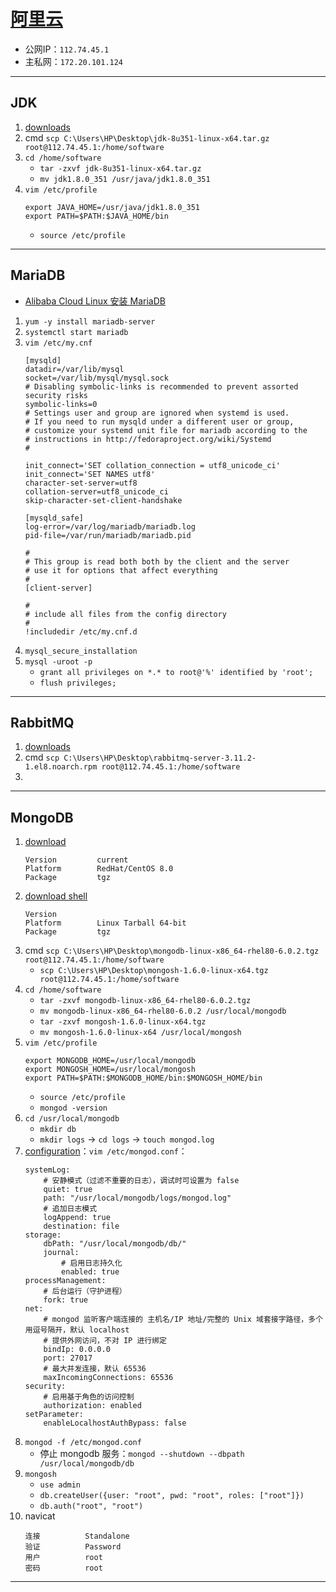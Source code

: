 # [阿里云](https://ecs.console.aliyun.com/server/)
- 公网IP：`112.74.45.1`
- 主私网：`172.20.101.124`
---
## JDK
1. [downloads](https://www.oracle.com/java/technologies/downloads/#java8)
2. cmd `scp C:\Users\HP\Desktop\jdk-8u351-linux-x64.tar.gz root@112.74.45.1:/home/software`
3. `cd /home/software`
    - `tar -zxvf jdk-8u351-linux-x64.tar.gz`
    - `mv jdk1.8.0_351 /usr/java/jdk1.8.0_351`
4. `vim /etc/profile`
    ```
    export JAVA_HOME=/usr/java/jdk1.8.0_351
    export PATH=$PATH:$JAVA_HOME/bin
    ```
    - `source /etc/profile`
---
## MariaDB
- [Alibaba Cloud Linux 安装 MariaDB](https://zhuanlan.zhihu.com/p/477479067)
1. `yum -y install mariadb-server`
2. `systemctl start mariadb`
3. `vim /etc/my.cnf`
    ```
    [mysqld]
    datadir=/var/lib/mysql
    socket=/var/lib/mysql/mysql.sock
    # Disabling symbolic-links is recommended to prevent assorted security risks
    symbolic-links=0
    # Settings user and group are ignored when systemd is used.
    # If you need to run mysqld under a different user or group,
    # customize your systemd unit file for mariadb according to the
    # instructions in http://fedoraproject.org/wiki/Systemd
    #
    
    init_connect='SET collation_connection = utf8_unicode_ci'
    init_connect='SET NAMES utf8'
    character-set-server=utf8
    collation-server=utf8_unicode_ci
    skip-character-set-client-handshake
    
    [mysqld_safe]
    log-error=/var/log/mariadb/mariadb.log
    pid-file=/var/run/mariadb/mariadb.pid
    
    #
    # This group is read both both by the client and the server
    # use it for options that affect everything
    #
    [client-server]
    
    #
    # include all files from the config directory
    #
    !includedir /etc/my.cnf.d
    ```
4. `mysql_secure_installation`
5. `mysql -uroot -p`
    - `grant all privileges on *.* to root@'%' identified by 'root';`
    - `flush privileges;`
---
## RabbitMQ
1. [downloads](https://rabbitmq.com/download.html)
2. cmd `scp C:\Users\HP\Desktop\rabbitmq-server-3.11.2-1.el8.noarch.rpm root@112.74.45.1:/home/software`
3.
---
## MongoDB
1. [download](https://www.mongodb.com/try/download/community)
    ```
    Version         current
    Platform        RedHat/CentOS 8.0
    Package         tgz
    ```
2. [download shell](https://www.mongodb.com/try/download/shell)
    ```
    Version
    Platform        Linux Tarball 64-bit
    Package         tgz
    ```
3. cmd `scp C:\Users\HP\Desktop\mongodb-linux-x86_64-rhel80-6.0.2.tgz root@112.74.45.1:/home/software`
    - `scp C:\Users\HP\Desktop\mongosh-1.6.0-linux-x64.tgz root@112.74.45.1:/home/software`
4. `cd /home/software`
    - `tar -zxvf mongodb-linux-x86_64-rhel80-6.0.2.tgz`
    - `mv mongodb-linux-x86_64-rhel80-6.0.2 /usr/local/mongodb`
    - `tar -zxvf mongosh-1.6.0-linux-x64.tgz`
    - `mv mongosh-1.6.0-linux-x64 /usr/local/mongosh`
5. `vim /etc/profile`
    ```
    export MONGODB_HOME=/usr/local/mongodb
    export MONGOSH_HOME=/usr/local/mongosh
    export PATH=$PATH:$MONGODB_HOME/bin:$MONGOSH_HOME/bin
    ```
    - `source /etc/profile`
    - `mongod -version`
6. `cd /usr/local/mongodb`
    - `mkdir db`
    - `mkdir logs` → `cd logs` → `touch mongod.log`
7. [configuration](https://www.mongodb.com/docs/manual/reference/configuration-options/)：`vim /etc/mongod.conf`：
    ```
    systemLog:
        # 安静模式（过滤不重要的日志），调试时可设置为 false
        quiet: true
        path: "/usr/local/mongodb/logs/mongod.log"
        # 追加日志模式
        logAppend: true
        destination: file
    storage:
        dbPath: "/usr/local/mongodb/db/"
        journal:
            # 启用日志持久化
            enabled: true
    processManagement:
        # 后台运行（守护进程）
        fork: true
    net:
        # mongod 监听客户端连接的 主机名/IP 地址/完整的 Unix 域套接字路径，多个用逗号隔开，默认 localhost
        # 提供外网访问，不对 IP 进行绑定
        bindIp: 0.0.0.0
        port: 27017
        # 最大并发连接，默认 65536
        maxIncomingConnections: 65536
    security:
        # 启用基于角色的访问控制
        authorization: enabled
    setParameter:
        enableLocalhostAuthBypass: false
    ```
8. `mongod -f /etc/mongod.conf`
    - 停止 mongodb 服务：`mongod --shutdown --dbpath /usr/local/mongodb/db`
9. `mongosh`
    - `use admin`
    - `db.createUser({user: "root", pwd: "root", roles: ["root"]})`
    - `db.auth("root", "root")`
10. navicat
    ```
    连接          Standalone
    验证          Password
    用户          root
    密码          root
    ```
---
